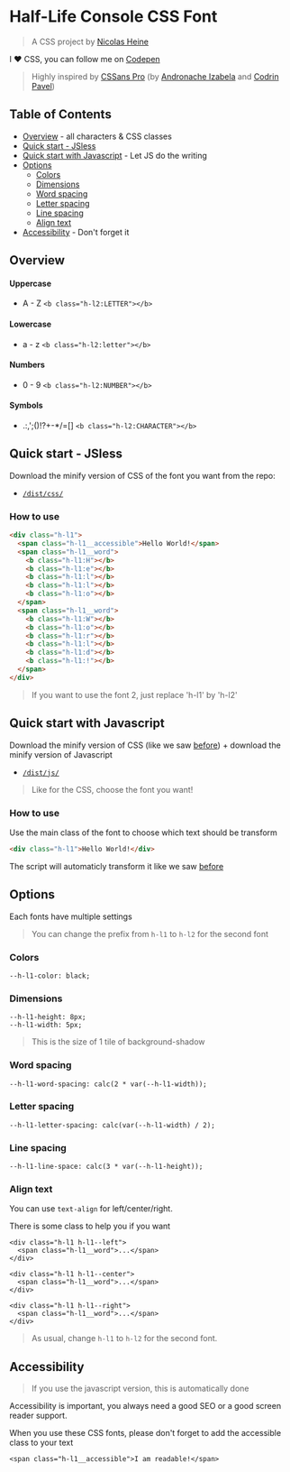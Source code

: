 # Half-Life Console CSS Font

> A CSS project by [Nicolas Heine](http:www.nicolasheine.fr)

I ❤️ CSS, you can follow me on [Codepen](https://codepen.io/nicolasheine/)

> Highly inspired by [CSSans Pro](https://github.com/ZeroSpree/CSSans.Pro) (by [Andronache Izabela](https://www.instagram.com/izadraws/) and [Codrin Pavel](https://twitter.com/zerospree))

## Table of Contents

* [Overview](#overview) - all characters & CSS classes
* [Quick start - JSless](#quick-start---jsless)
* [Quick start with Javascript](#quick-start-with-javascript) - Let JS do the writing
* [Options](#options)
  * [Colors](#colors)
  * [Dimensions](#dimensions)
  * [Word spacing](#word-spacing)
  * [Letter spacing](#letter-spacing)
  * [Line spacing](#line-height)
  * [Align text](#align-text)
* [Accessibility](#accessibility) - Don't forget it

## Overview

#### Uppercase
* A - Z `<b class="h-l2:LETTER"></b>`

#### Lowercase
* a - z `<b class="h-l2:letter"></b>`

#### Numbers
* 0 - 9 `<b class="h-l2:NUMBER"></b>`

#### Symbols
* .:,';()!?+-\*/=[] `<b class="h-l2:CHARACTER"></b>`

## Quick start - JSless

Download the minify version of CSS of the font you want from the repo:
* [`/dist/css/`](https://github.com/NicolasHeine/Half-Life-Console-Fonts-CSS/tree/master/dist/css)

### How to use

```html
<div class="h-l1">
  <span class="h-l1__accessible">Hello World!</span>
  <span class="h-l1__word">
    <b class="h-l1:H"></b>
    <b class="h-l1:e"></b>
    <b class="h-l1:l"></b>
    <b class="h-l1:l"></b>
    <b class="h-l1:o"></b>
  </span>
  <span class="h-l1__word">
    <b class="h-l1:W"></b>
    <b class="h-l1:o"></b>
    <b class="h-l1:r"></b>
    <b class="h-l1:l"></b>
    <b class="h-l1:d"></b>
    <b class="h-l1:!"></b>
  </span>
</div>
```

> If you want to use the font 2, just replace 'h-l1' by 'h-l2'

## Quick start with Javascript

Download the minify version of CSS (like we saw [before](#quick-start---jsless)) + download the minify version of Javascript
* [`/dist/js/`](https://github.com/NicolasHeine/Half-Life-Console-Fonts-CSS/tree/master/dist/js)

> Like for the CSS, choose the font you want!

### How to use

Use the main class of the font to choose which text should be transform
```html
<div class="h-l1">Hello World!</div>
```

The script will automaticly transform it like we saw [before](#quick-start---jsless)

## Options

Each fonts have multiple settings

> You can change the prefix from `h-l1` to `h-l2` for the second font

### Colors
```
--h-l1-color: black;
```

### Dimensions
```
--h-l1-height: 8px;
--h-l1-width: 5px;
```

> This is the size of 1 tile of background-shadow

### Word spacing
```
--h-l1-word-spacing: calc(2 * var(--h-l1-width));
```

### Letter spacing
```
--h-l1-letter-spacing: calc(var(--h-l1-width) / 2);
```

### Line spacing
```
--h-l1-line-space: calc(3 * var(--h-l1-height));
```

### Align text
You can use `text-align` for left/center/right.

There is some class to help you if you want
```
<div class="h-l1 h-l1--left">
  <span class="h-l1__word">...</span>
</div>

<div class="h-l1 h-l1--center">
  <span class="h-l1__word">...</span>
</div>

<div class="h-l1 h-l1--right">
  <span class="h-l1__word">...</span>
</div>
```

> As usual, change `h-l1` to `h-l2` for the second font.

## Accessibility
> If you use the javascript version, this is automatically done

Accessibility is important, you always need a good SEO or a good screen reader support.

When you use these CSS fonts, please don't forget to add the accessible class to your text
```
<span class="h-l1__accessible">I am readable!</span>
``` 